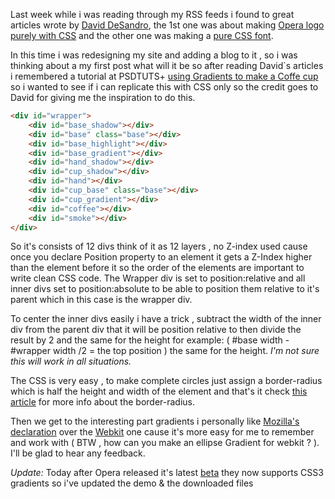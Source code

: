 Last week while i was reading through my RSS feeds i found to great articles wrote by [David DeSandro](http://desandro.com/), the 1st one was about making [Opera logo purely with CSS](http://desandro.com/articles/opera-logo-css/) and the other one was making a [pure CSS font](http://desandro.com/resources/curtis-css-typeface/).

<!-- more -->

In this time i was redesigning my site and adding a blog to it , so i was thinking about a my first post what will it be so after reading David`s articles i remembered a tutorial at PSDTUTS+ [using Gradients to make a Coffe cup](http://psd.tutsplus.com/tutorials/tutorials-effects/using-gradients-to-make-light-and-shadow-and-a-coffee-cup/) so i wanted to see if i can replicate this with CSS only  so the credit goes to David for giving me the inspiration to do this.

```html
<div id="wrapper">
    <div id="base_shadow"></div>
    <div id="base" class="base"></div>
    <div id="base_highlight"></div>
    <div id="base_gradient"></div>
    <div id="hand_shadow"></div>
    <div id="cup_shadow"></div>
    <div id="hand"></div>
    <div id="cup_base" class="base"></div>
    <div id="cup_gradient"></div>
    <div id="coffee"></div>
    <div id="smoke"></div>
</div>
```

So it's consists of 12 divs think of it as 12 layers , no Z-index used cause once you declare Position property to an element it gets a Z-Index higher than the element before it so the order of the elements are important to write clean CSS code. The Wrapper div is set to position:relative and all inner divs set to position:absolute to be able to position them relative to it's parent which in this case is the wrapper div.

To center the inner divs easily i have a trick , subtract the width of the inner div from the parent div that it will be position relative to then divide the result by 2 and the same for the height for example: ( #base width - #wrapper width /2 = the top position ) the same for the height. _I'm not sure this will work in all situations._

The CSS is very easy , to make complete circles just assign a border-radius which is half the height and width of the element and that's it check [this article](http://blog.creativityden.com/the-hidden-power-of-border-radius-2/) for more info about the border-radius.

Then we get to the interesting part gradients i personally like [Mozilla's declaration](https://developer.mozilla.org/en/CSS/-moz-linear-gradient) over the [Webkit](http://developer.apple.com/safari/library/documentation/InternetWeb/Conceptual/SafariVisualEffectsProgGuide/Gradients/Gradients.html) one cause it's more easy for me to remember and work with ( BTW , how can you make an ellipse Gradient for webkit ? ). I'll be glad to hear any feedback.

_Update:_ Today after Opera released it's latest [beta](http://www.opera.com/browser/next/) they now supports CSS3 gradients so i've updated the demo & the downloaded files

